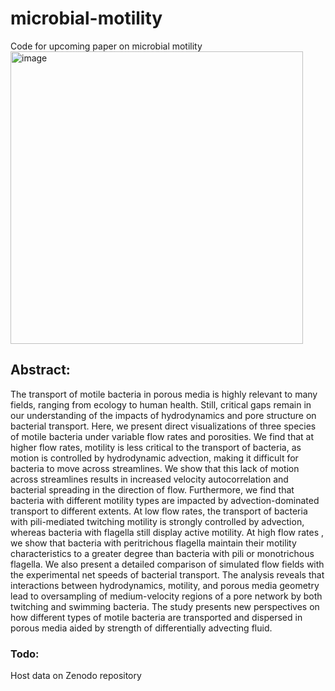 # microbial-motility
Code for upcoming paper on microbial motility
<img width="468" alt="image" src="https://github.com/mberghouse/microbial-motility/assets/55556564/6344ad6f-b3f6-4277-b0ee-33bd6f00346b">

## Abstract:

The transport of motile bacteria in porous media is highly relevant to many fields, ranging from ecology to human health. Still, critical gaps remain in our understanding of the impacts of hydrodynamics and pore structure on bacterial transport. Here, we present direct visualizations of three species of motile bacteria under variable flow rates and porosities. We find that at higher flow rates, motility is less critical to the transport of bacteria, as motion is controlled by hydrodynamic advection, making it difficult for bacteria to move across streamlines. We show that this lack of motion across streamlines results in increased velocity autocorrelation and bacterial spreading in the direction of flow. Furthermore, we find that bacteria with different motility types are impacted by advection-dominated transport to different extents. At low flow rates, the transport of bacteria with pili-mediated twitching motility is strongly controlled by advection, whereas bacteria with flagella still display active motility. At high flow rates , we show that bacteria with peritrichous flagella maintain their motility characteristics to a greater degree than bacteria with pili or monotrichous flagella. We also present a detailed comparison of simulated flow fields with the experimental net speeds of bacterial transport. The analysis reveals that interactions between hydrodynamics, motility, and porous media geometry lead to oversampling of medium-velocity regions of a pore network by both twitching and swimming bacteria. The study presents new perspectives on how different types of motile bacteria are transported and dispersed in porous media aided by strength of differentially advecting fluid. 

### Todo:
Host data on Zenodo repository
